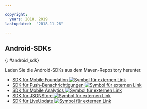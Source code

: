 ```yaml
---

copyright:
  years: 2018, 2019
lastupdated:  "2018-11-26"

---
```


##	Android-SDKs
{: #android_sdk}

Laden Sie die Android-SDKs aus dem Maven-Repository herunter.

* [SDK für Mobile Foundation ![Symbol für externen Link](../../icons/launch-glyph.svg "Symbol für externen Link")](https://search.maven.org/search?q=a:ibmmobilefirstplatformfoundation)
* [SDK für Push-Benachrichtigungen ![Symbol für externen Link](../../icons/launch-glyph.svg "Symbol für externen Link")](https://search.maven.org/search?q=a:ibmmobilefirstplatformfoundationpush)
* [SDK für Mobile Analytics ![Symbol für externen Link](../../icons/launch-glyph.svg "Symbol für externen Link")](https://search.maven.org/search?q=a:ibmmobilefirstplatformfoundationanalytics)
* [SDK für JSONStore ![Symbol für externen Link](../../icons/launch-glyph.svg "Symbol für externen Link")](https://search.maven.org/search?q=a:ibmmobilefirstplatformfoundationjsonstore)
* [SDK für LiveUpdate ![Symbol für externen Link](../../icons/launch-glyph.svg "Symbol für externen Link")](https://search.maven.org/search?q=a:ibmmobilefirstplatformfoundationliveupdate)

